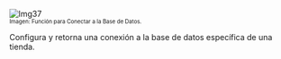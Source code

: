 ![Img37](/img/bot/img37.png)\
<sub><sup>Imagen: Función para Conectar a la Base de Datos.</sup></sub>

Configura y retorna una conexión a la base de datos 
específica de una tienda.
